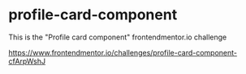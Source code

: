 # profile-card-component
This is the "Profile card component" frontendmentor.io challenge

https://www.frontendmentor.io/challenges/profile-card-component-cfArpWshJ
